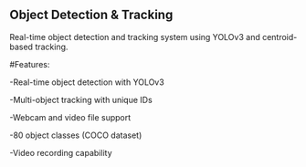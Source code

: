 ## Object Detection & Tracking

Real-time object detection and tracking system using YOLOv3 and centroid-based tracking.

#Features:

-Real-time object detection with YOLOv3

-Multi-object tracking with unique IDs

-Webcam and video file support

-80 object classes (COCO dataset)

-Video recording capability
